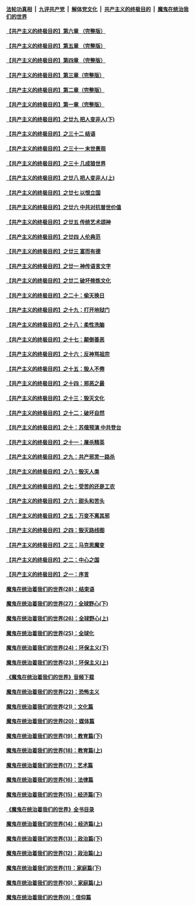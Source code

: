 

####  [法轮功真相](../../../../basic/blob/master/README.md?t=07081602) &nbsp;|&nbsp; [九评共产党](../../../../9ping.md/blob/master/README.md?t=07081602) &nbsp;|&nbsp; [解体党文化](../../../../jtdwh.md/blob/master/README.md?t=07081602)  &nbsp;|&nbsp; [共产主义的终极目的](../../../../gczydzjmd.md/blob/master/README.md?t=07081602) &nbsp;|&nbsp; [魔鬼在统治我们的世界](../../../../mgztzwmdsj.md/blob/master/README.md?t=07081602) 

#### [【共产主义的终极目的】第六章 （完整版）](../pages/nsc422/n11428913.md?t=07081602) 

#### [【共产主义的终极目的】第五章 （完整版）](../pages/nsc422/n11428912.md?t=07081602) 

#### [【共产主义的终极目的】第四章 （完整版）](../pages/nsc422/n11428907.md?t=07081602) 

#### [【共产主义的终极目的】第三章（完整版）](../pages/nsc422/n11428848.md?t=07081602) 

#### [【共产主义的终极目的】第二章（完整版）](../pages/nsc422/n11428831.md?t=07081602) 

#### [【共产主义的终极目的】第一章（完整版）](../pages/nsc422/n11417651.md?t=07081602) 

#### [【共产主义的终极目的】之廿九 把人变非人(下)](../pages/nsc422/n11344140.md?t=07081602) 

#### [【共产主义的终极目的】之三十二 结语](../pages/nsc422/n11360535.md?t=07081602) 

#### [【共产主义的终极目的】之三十一 末世景观](../pages/nsc422/n11351129.md?t=07081602) 

#### [【共产主义的终极目的】之三十 几成狼世界](../pages/nsc422/n11348280.md?t=07081602) 

#### [【共产主义的终极目的】之廿八 把人变非人(上)](../pages/nsc422/n11340492.md?t=07081602) 

#### [【共产主义的终极目的】之廿七 以恨立国](../pages/nsc422/n11336944.md?t=07081602) 

#### [【共产主义的终极目的】之廿六 中共对抗普世价值](../pages/nsc422/n11324785.md?t=07081602) 

#### [【共产主义的终极目的】之廿五 传统艺术颂神](../pages/nsc422/n11296396.md?t=07081602) 

#### [【共产主义的终极目的】之廿四 人伦典范](../pages/nsc422/n11296397.md?t=07081602) 

#### [【共产主义的终极目的】之廿三 富而有德](../pages/nsc422/n11283598.md?t=07081602) 

#### [【共产主义的终极目的】之廿一 神传语言文字](../pages/nsc422/n11263265.md?t=07081602) 

#### [【共产主义的终极目的】之廿二 破坏修炼文化](../pages/nsc422/n11245728.md?t=07081602) 

#### [【共产主义的终极目的】之二十：偷天换日](../pages/nsc422/n11238846.md?t=07081602) 

#### [【共产主义的终极目的】之十九：打开地狱门](../pages/nsc422/n11206376.md?t=07081602) 

#### [【共产主义的终极目的】之十八：柔性洗脑](../pages/nsc422/n11199994.md?t=07081602) 

#### [【共产主义的终极目的】之十七：颠倒善恶](../pages/nsc422/n11179782.md?t=07081602) 

#### [【共产主义的终极目的】之十六：反神骂祖宗](../pages/nsc422/n11166798.md?t=07081602) 

#### [【共产主义的终极目的】之十五：毁人不倦](../pages/nsc422/n11166792.md?t=07081602) 

#### [【共产主义的终极目的】之十四：邪恶之最](../pages/nsc422/n11150249.md?t=07081602) 

#### [【共产主义的终极目的】之十三：毁灭文化](../pages/nsc422/n11135227.md?t=07081602) 

#### [【共产主义的终极目的】之十二：破坏自然](../pages/nsc422/n11135214.md?t=07081602) 

#### [【共产主义的终极目的】之十：苏俄预演 中共登台](../pages/nsc422/n11118424.md?t=07081602) 

#### [【共产主义的终极目的】之十一：屠杀精英](../pages/nsc422/n11118442.md?t=07081602) 

#### [【共产主义的终极目的】之九：共产邪灵一路杀](../pages/nsc422/n11114139.md?t=07081602) 

#### [【共产主义的终极目的】之八：毁灭人类](../pages/nsc422/n11108503.md?t=07081602) 

#### [【共产主义的终极目的】之七：受苦的还是工农](../pages/nsc422/n11101809.md?t=07081602) 

#### [【共产主义的终极目的】之六：甜头和苦头](../pages/nsc422/n11096971.md?t=07081602) 

#### [【共产主义的终极目的】之五：万变不离其邪](../pages/nsc422/n11091285.md?t=07081602) 

#### [【共产主义的终极目的】之四：毁灭路线图](../pages/nsc422/n11086284.md?t=07081602) 

#### [【共产主义的终极目的】之三：马克思魔变](../pages/nsc422/n11061941.md?t=07081602) 

#### [【共产主义的终极目的】之二：中心之国](../pages/nsc422/n11047728.md?t=07081602) 

#### [【共产主义的终极目的】之一：序言](../pages/nsc422/n11086077.md?t=07081602) 

#### [魔鬼在统治着我们的世界(28)：结束语](../pages/nsc422/n10936246.md?t=07081602) 

#### [魔鬼在统治着我们的世界(27)：全球野心(下)](../pages/nsc422/n10928319.md?t=07081602) 

#### [魔鬼在统治着我们的世界(26)：全球野心(上)](../pages/nsc422/n10900318.md?t=07081602) 

#### [魔鬼在统治着我们的世界(25)：全球化](../pages/nsc422/n10788205.md?t=07081602) 

#### [魔鬼在统治着我们的世界(24)：环保主义(下)](../pages/nsc422/n10695307.md?t=07081602) 

#### [魔鬼在统治着我们的世界(23)：环保主义(上)](../pages/nsc422/n10688613.md?t=07081602) 

#### [《魔鬼在统治着我们的世界》音频下载](../pages/nsc422/n10635553.md?t=07081602) 

#### [魔鬼在统治着我们的世界(22)：恐怖主义](../pages/nsc422/n10614727.md?t=07081602) 

#### [魔鬼在统治着我们的世界(21)：文化篇](../pages/nsc422/n10597706.md?t=07081602) 

#### [魔鬼在统治着我们的世界(20)：媒体篇](../pages/nsc422/n10586579.md?t=07081602) 

#### [魔鬼在统治着我们的世界(19)：教育篇(下)](../pages/nsc422/n10564808.md?t=07081602) 

#### [魔鬼在统治着我们的世界(18)：教育篇(上)](../pages/nsc422/n10526970.md?t=07081602) 

#### [魔鬼在统治着我们的世界(17)：艺术篇](../pages/nsc422/n10499093.md?t=07081602) 

#### [魔鬼在统治着我们的世界(16)：法律篇](../pages/nsc422/n10485969.md?t=07081602) 

#### [魔鬼在统治着我们的世界(15)：经济篇(下)](../pages/nsc422/n10469975.md?t=07081602) 

#### [《魔鬼在统治着我们的世界》全书目录](../pages/nsc422/n10464261.md?t=07081602) 

#### [魔鬼在统治着我们的世界(14)：经济篇(上)](../pages/nsc422/n10457370.md?t=07081602) 

#### [魔鬼在统治着我们的世界(13)：政治篇(下)](../pages/nsc422/n10448270.md?t=07081602) 

#### [魔鬼在统治着我们的世界(12)：政治篇(上)](../pages/nsc422/n10444576.md?t=07081602) 

#### [魔鬼在统治着我们的世界(11)：家庭篇(下)](../pages/nsc422/n10440961.md?t=07081602) 

#### [魔鬼在统治着我们的世界(10)：家庭篇(上)](../pages/nsc422/n10435448.md?t=07081602) 

#### [魔鬼在统治着我们的世界(9)：信仰篇](../pages/nsc422/n10432159.md?t=07081602) 

